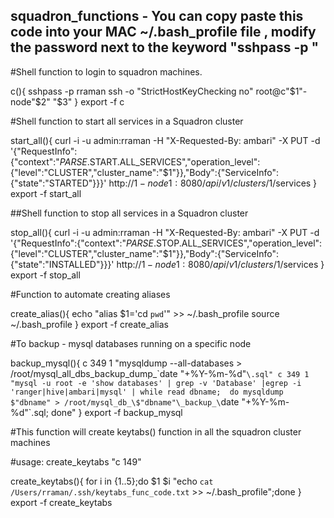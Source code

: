 ## squadron_functions -  You can copy paste this code into your MAC ~/.bash_profile file ,  modify the password next to the keyword "sshpass -p "

#Shell function to login to squadron machines.

c(){
sshpass -p rraman ssh -o "StrictHostKeyChecking no" root@c"$1"-node"$2" "$3"
}
export -f c


#Shell function to start all services in a Squadron cluster

start_all(){
curl -i -u admin:rraman -H "X-Requested-By: ambari"  -X PUT  -d '{"RequestInfo":{"context":"_PARSE_.START.ALL_SERVICES","operation_level":{"level":"CLUSTER","cluster_name":"$1"}},"Body":{"ServiceInfo":{"state":"STARTED"}}}' http://$1-node1:8080/api/v1/clusters/$1/services
}
export -f start_all

##Shell function to stop all services in a Squadron cluster

stop_all(){
curl -i -u admin:rraman -H "X-Requested-By: ambari"  -X PUT  -d '{"RequestInfo":{"context":"_PARSE_.STOP.ALL_SERVICES","operation_level":{"level":"CLUSTER","cluster_name":"$1"}},"Body":{"ServiceInfo":{"state":"INSTALLED"}}}' http://$1-node1:8080/api/v1/clusters/$1/services
}
export -f stop_all

#Function to automate creating aliases 

create_alias(){
echo "alias $1='cd `pwd`'" >> ~/.bash_profile
source ~/.bash_profile
}
export -f create_alias

#To backup - mysql databases running on a specific node

backup_mysql(){
c 349 1 "mysqldump --all-databases > /root/mysql_all_dbs_backup_dump_\`date "+%Y-%m-%d"`\.sql"
c 349 1 "mysql -u root -e 'show databases' | grep -v 'Database' |egrep -i 'ranger|hive|ambari|mysql' | while read dbname;  do mysqldump $"dbname" > /root/mysql_db_\$"dbname"\_backup_\`date "+%Y-%m-%d"`\.sql; done"
}
export -f backup_mysql

#This function will create keytabs() function in all the squadron cluster machines

#usage:    create_keytabs "c 149"

create_keytabs(){
for i in {1..5};do $1 $i "echo  `cat /Users/rraman/.ssh/keytabs_func_code.txt` >> ~/.bash_profile";done
}
export -f create_keytabs
